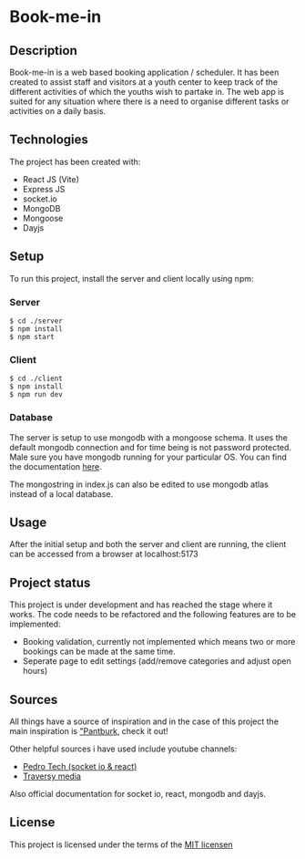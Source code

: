 # Book-me-in

## Description

Book-me-in is a web based booking application / scheduler. It has been created to assist staff and visitors at a youth center to keep track of the different activities of which the youths wish to partake in. The web app is suited for any situation where there is a need to organise different tasks or activities on a daily basis.

## Technologies

The project has been created with:

- React JS (Vite)
- Express JS
- socket.io
- MongoDB
- Mongoose
- Dayjs

## Setup

To run this project, install the server and client locally using npm:

### Server

```
$ cd ./server
$ npm install
$ npm start
```

### Client

```
$ cd ./client
$ npm install
$ npm run dev
```

### Database

The server is setup to use mongodb with a mongoose schema. It uses the default mongodb connection and for time being is not password protected.
Male sure you have mongodb running for your particular OS. You can find the documentation [here](https://www.mongodb.com/docs/manual/administration/install-community/).

The mongostring in index.js can also be edited to use mongodb atlas instead of a local database.

## Usage

After the initial setup and both the server and client are running, the client can be accessed from a browser at localhost:5173

## Project status

This project is under development and has reached the stage where it works. The code needs to be refactored and the following features are to be implemented:

- Booking validation, currently not implemented which means two or more bookings can be made at the same time.
- Seperate page to edit settings (add/remove categories and adjust open hours)

## Sources

All things have a source of inspiration and in the case of this project the main inspiration is ["Pantburk](https://github.com/indianpojken/pantburk), check it out!

Other helpful sources i have used include youtube channels:

- [Pedro Tech (socket io & react)](https://www.youtube.com/watch?v=djMy4QsPWiI)
- [Traversy media](https://www.youtube.com/watch?v=jD7FnbI76Hg)

Also official documentation for socket io, react, mongodb and dayjs.

## License

This project is licensed under the terms of the [MIT licensen](./LICENSE.md)
